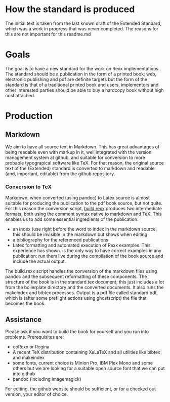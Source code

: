 # How the standard is produced

The initial text is taken from the last known draft of the Extended Standard, which was a work in progress that was never completed. The reasons for this are not important for this readme.md

# Goals

The goal is to have a new standard for the work on Rexx implementations. The standard should be a publication in the form of a printed book; web, electronic publishing and pdf are definite targets but the form of the standard is that of a traditional printed book and users, implementors and other interested parties should be able to buy a hardcopy book without high cost attached.

# Production

## Markdown
We aim to have all source text in Markdown. This has great advantages of being readable even with markup in it, well integrated with the version management system at github, and suitable for conversion to more probable typograpical software like TeX. For that reason, the original source text of the (Extended) standard is converted to markdown and readable (and, important, editable) from the github repository.

### Conversion to TeX
Markdown, when converted (using pandoc) to Latex source is almost suitable for producing the publication to the pdf book source, but not quite. For this reason the conversion script, [build.rexx](#tex/standard/build.rexx) produces two intermediate formats, both using the comment syntax native to markdown and TeX. This enables us to add some essential ingredients of the publication:

- an index (use <!--index--> right before the word to index in the markdown source, this should be invisible in the markdown but shows when editing
- a bibliography for the referenced publications
- Latex formatting and automated execution of Rexx examples. This, experience has shown. is the only way to have correct examples in any publication: run them live during the compilation of the book source and include the actual output.

The build.rexx script handles the conversion of the markdown files using pandoc and the subsequent reformatting of these components. The structure of the book is in the standard.tex document; this just includes a lot from the boilerplate directory and the converted documents. It also runs the makeindex and bibtex processes. Output is a pdf file called standard.pdf, which is (after some preflight actions using ghostscript) the file that becomes the book.

## Assistance
Please ask if you want to build the book for yourself and you run into problems. Prerequisites are:

- ooRexx or Regina
- A recent TeX distribution containing XeLaTeX and all utilities like bibtex and makeindex
- some fonts, current choice is Minion Pro, IBM Plex Mono and some others but we are looking for a suitable open source font that we can put into github
- pandoc (including imagemagick)

For editing, the github website should be sufficient, or for a checked out version, your editor of choice.

